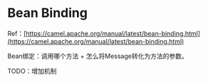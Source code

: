 # Bean Binding

Ref：[https://camel.apache.org/manual/latest/bean-binding.html](https://camel.apache.org/manual/latest/bean-binding.html)

Bean绑定：调用哪个方法 + 怎么将Message转化为方法的参数。

TODO：增加机制

